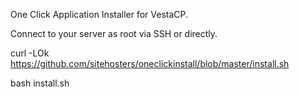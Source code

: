 One Click Application Installer for VestaCP.



Connect to your server as root via SSH or directly.



curl -LOk https://github.com/sitehosters/oneclickinstall/blob/master/install.sh



bash install.sh

